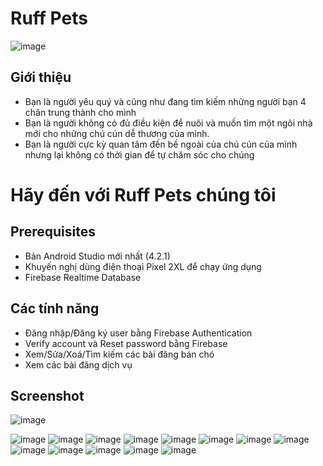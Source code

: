 # Ruff Pets

![image](https://user-images.githubusercontent.com/45762333/123441036-9c42d580-d5fd-11eb-8e87-75a49ccbe878.png)

## Giới thiệu
  - Bạn là người yêu quý và cũng như đang tìm kiếm những người bạn 4 chân trung thành cho mình
  - Bạn là người không có đủ điều kiện để nuôi và muốn tìm một ngôi nhà mới cho những chú cún dễ thương của mình.
  - Bạn là người cực kỳ quan tâm đến bề ngoài của chú cún của mình nhưng lại không có thời gian để tự chăm sóc cho chúng
  # Hãy đến với Ruff Pets chúng tôi
## Prerequisites
  - Bản Android Studio mới nhất (4.2.1)
  - Khuyến nghị dùng điện thoại Pixel 2XL để chạy ứng dụng
  - Firebase Realtime Database
## Các tính năng
  - Đăng nhập/Đăng ký user bằng Firebase Authentication
  - Verify account và Reset password bằng Firebase
  - Xem/Sửa/Xoá/Tìm kiếm các bài đăng bán chó
  - Xem các bài đăng dịch vụ
## Screenshot
![image](https://user-images.githubusercontent.com/45762333/123440895-7b7a8000-d5fd-11eb-8e28-b80fc56f62ce.png)


![image](https://user-images.githubusercontent.com/45762333/123439968-7e28a580-d5fc-11eb-8bd8-2fe6a6a7c17b.png)
![image](https://user-images.githubusercontent.com/45762333/123440138-aadcbd00-d5fc-11eb-81a2-ce8303e680d5.png)
![image](https://user-images.githubusercontent.com/45762333/123440620-2f2f4000-d5fd-11eb-95f7-8ac4b52799f2.png)
![image](https://user-images.githubusercontent.com/45762333/123440266-cb0c7c00-d5fc-11eb-99dc-ab2e21248f19.png)
![image](https://user-images.githubusercontent.com/45762333/123440192-b9c36f80-d5fc-11eb-8114-f0d3cde91cb1.png)
![image](https://user-images.githubusercontent.com/45762333/123440218-c21baa80-d5fc-11eb-809d-73c34a7eded3.png)
![image](https://user-images.githubusercontent.com/45762333/123440308-d52e7a80-d5fc-11eb-8cdf-2d5009cbb825.png)
![image](https://user-images.githubusercontent.com/45762333/123440376-e9727780-d5fc-11eb-9f39-287f736551e6.png)
![image](https://user-images.githubusercontent.com/45762333/123440343-df507900-d5fc-11eb-8cf0-d8cd2c8463cf.png)
![image](https://user-images.githubusercontent.com/45762333/123440404-f2634900-d5fc-11eb-8894-90a1d7c65179.png)
![image](https://user-images.githubusercontent.com/45762333/123440498-0dce5400-d5fd-11eb-9362-52c0b879e47b.png)
![image](https://user-images.githubusercontent.com/45762333/123440449-fe4f0b00-d5fc-11eb-9cb8-ed2051100755.png)
![image](https://user-images.githubusercontent.com/45762333/123440536-17f05280-d5fd-11eb-8ef6-50fb016b0e5b.png)


